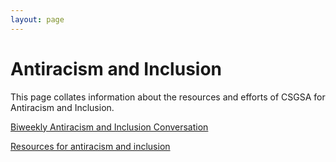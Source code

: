 ```yaml
---
layout: page
---
```


# Antiracism and Inclusion

This page collates information about the resources and efforts of CSGSA for Antiracism and Inclusion.

[Biweekly Antiracism and Inclusion Conversation](BAIC)

[Resources for antiracism and inclusion](/2020/10/01/antiracism.html)
